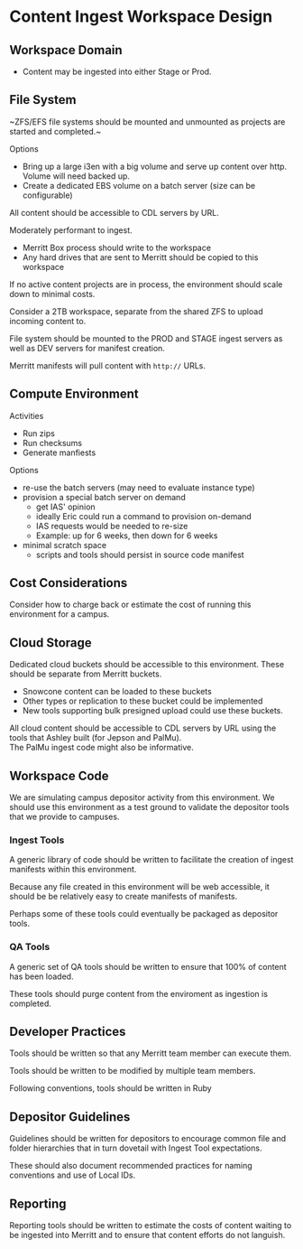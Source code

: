 # Content Ingest Workspace Design

## Workspace Domain
- Content may be ingested into either Stage or Prod.

## File System

~ZFS/EFS file systems should be mounted and unmounted as projects are started and completed.~

Options
- Bring up a large i3en with a big volume and serve up content over http.  Volume will need backed up.
- Create a dedicated EBS volume on a batch server (size can be configurable)

All content should be accessible to CDL servers by URL.

Moderately performant to ingest.

- Merritt Box process should write to the workspace
- Any hard drives that are sent to Merritt should be copied to this workspace

If no active content projects are in process, the environment should scale down to minimal costs.

Consider a 2TB workspace, separate from the shared ZFS to upload incoming content to.

File system should be mounted to the PROD and STAGE ingest servers as well as DEV servers for manifest creation.

Merritt manifests will pull content with `http://` URLs.

## Compute Environment

Activities
- Run zips
- Run checksums
- Generate manfiests

Options
- re-use the batch servers (may need to evaluate instance type)
- provision a special batch server on demand
  - get IAS' opinion
  - ideally Eric could run a command to provision on-demand
  - IAS requests would be needed to re-size
  - Example: up for 6 weeks, then down for 6 weeks
- minimal scratch space
  - scripts and tools should persist in source code manifest 

## Cost Considerations
Consider how to charge back or estimate the cost of running this environment for a campus.

## Cloud Storage

Dedicated cloud buckets should be accessible to this environment.  These should be separate from Merritt buckets.

- Snowcone content can be loaded to these buckets
- Other types or replication to these bucket could be implemented
- New tools supporting bulk presigned upload could use these buckets.

All cloud content should be accessible to CDL servers by URL using the tools that Ashley built (for Jepson and PalMu).  
The PalMu ingest code might also be informative.

## Workspace Code

We are simulating campus depositor activity from this environment.  We should use this environment as a test ground to validate the depositor tools that we provide to campuses.

### Ingest Tools
A generic library of code should be written to facilitate the creation of ingest manifests within this environment.

Because any file created in this environment will be web accessible, it should be be relatively easy to create manifests of manifests.

Perhaps some of these tools could eventually be packaged as depositor tools.

### QA Tools
A generic set of QA tools should be written to ensure that 100% of content has been loaded.

These tools should purge content from the enviroment as ingestion is completed.

## Developer Practices

Tools should be written so that any Merritt team member can execute them.  

Tools should be written to be modified by multiple team members.

Following conventions, tools should be written in Ruby

## Depositor Guidelines

Guidelines should be written for depositors to encourage common file and folder hierarchies that in turn dovetail with Ingest Tool expectations.

These should also document recommended practices for naming conventions and use of Local IDs.

## Reporting

Reporting tools should be written to estimate the costs of content waiting to be ingested 
into Merritt and to ensure that content efforts do not languish.
